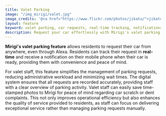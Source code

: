 ```yaml
---
title: Valet Parking
image: "/img_mirigi/valet.jpg"
image_credits: '@<a href="https://www.flickr.com/photos/jikatu/">jikatu</a>'
layout: feature
keyword: valet parking, car requests, real-time tracking, notifications, convenience, efficiency
description: Request your car effortlessly with Mirigi's valet parking feature.
---
```


**Mirigi's valet parking feature** allows residents to request their car from anywhere, even through Alexa. Residents can track their request in **real-time** and receive a notification on their mobile phone when their car is ready, providing them with convenience and peace of mind.

For valet staff, this feature simplifies the management of parking requests, reducing administrative workload and minimizing wait times. The digital system ensures that all requests are recorded accurately, providing staff with a clear overview of parking activity. Valet staff can easily save time-stamped photos to Mirigi for peace of mind regarding car scratch or dent complaints. This not only improves operational efficiency but also enhances the quality of service provided to residents, as staff can focus on delivering exceptional service rather than managing parking requests manually.
